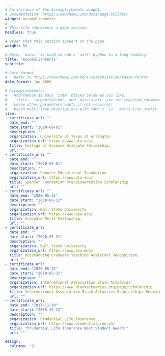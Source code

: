 ```yaml
---
# An instance of the Accomplishments widget.
# Documentation: https://wowchemy.com/docs/page-builder/
widget: accomplishments
a
# This file represents a page section.
headless: true

# Order that this section appears on the page.
weight: 50

# Note: `&shy;` is used to add a 'soft' hyphen in a long heading.
title: 'Accomplishments'
subtitle:

# Date format
#   Refer to https://wowchemy.com/docs/customization/#date-format
date_format: Jan 2006

# Accomplishments.
#   Add/remove as many `item` blocks below as you like.
#   `title`, `organization`, and `date_start` are the required parameters.
#   Leave other parameters empty if not required.
#   Begin multi-line descriptions with YAML's `|2-` multi-line prefix.
item:
- certificate_url: ""
  date_end: ""
  date_start: "2020-09-01"
  description: ""
  organization: University of Texas at Arlington
  organization_url: https://www.uta.edu/
  title: College of Science Graduate Fellowship.
  url: ""
- certificate_url: ""
  date_end: ""
  date_start: "2020-05-01"
  description: ""
  organization: Spencer Educational Foundation
  organization_url: https://www.uta.edu/
  title: Spencer Foundation Pre-Dissertation Scholarship
  url: ""
- certificate_url: ""
  date_end: "2020-05-31"
  date_start: "2018-08-12"
  description: ""
  organization: Ball State University 
  organization_url: https://www.bsu.edu/
  title: Graduate Merit Fellowship.
  url: ""
- certificate_url: 
  date_end: ""
  date_start: "2020-05-31"
  description: ""
  organization: Ball State University 
  organization_url: https://www.bsu.edu/
  title: Outstanding Graduate Teaching Assistant Recognition.
  url: ""
- certificate_url: 
  date_end: "2020-05-31"
  date_start: "2019-05-31"
  description: ""
  organization: International Association Black Actuaries 
  organization_url: https://www.blackactuaries.org/page/Scholarship
  title: International Association Black Actuaries Scholarships Recipient.
  url: ""
- certificate_url: 
  date_end: "2017-11-30"
  date_start: "2015-12-12"
  description: ""
  organization: Prudential Life Insurance
  organization_url: https://www.prudential.com.gh/
  title: "Prudential Life Insurance Best Student Award."
  url: ""

design:
  columns: '2' 
---
```

